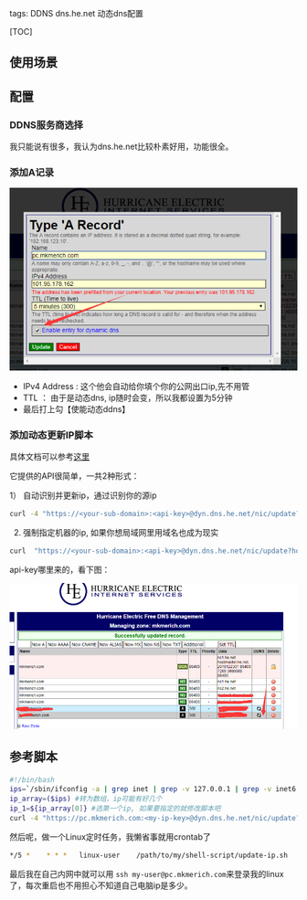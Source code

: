 tags: DDNS
    dns.he.net
    动态dns配置



[TOC]





## 使用场景



## 配置

### DDNS服务商选择

我只能说有很多，我认为dns.he.net比较朴素好用，功能很全。

### 添加A记录

![](ddns配置.png)

- IPv4 Address : 这个他会自动给你填个你的公网出口ip,先不用管
- TTL  ： 由于是动态dns, ip随时会变，所以我都设置为5分钟
- 最后打上勾【使能动态ddns】



### 添加动态更新IP脚本

具体文档可以参考[这里](https://dns.he.net/docs.html)

它提供的API很简单，一共2种形式：

1） 自动识别并更新ip，通过识别你的源ip

```bash
curl -4 "https://<your-sub-domain>:<api-key>@dyn.dns.he.net/nic/update?hostname=<your-sub-domain>"
```

2) 强制指定机器的ip, 如果你想局域网里用域名也成为现实

```bash
curl  "https://<your-sub-domain>:<api-key>@dyn.dns.he.net/nic/update?hostname=<your-sub-domain>&myip=192.168.2.3"
```



api-key哪里来的，看下图：

![](ddns-api-key.png)





## 参考脚本

```bash
#!/bin/bash
ips=`/sbin/ifconfig -a | grep inet | grep -v 127.0.0.1 | grep -v inet6 | awk '{print $2}' | tr -d "addrs"` 
ip_array=($ips) #转为数组，ip可能有好几个
ip_1=${ip_array[0]} #选第一个ip, 如果要指定的就修改脚本吧
curl -4 "https://pc.mkmerich.com:<my-ip-key>@dyn.dns.he.net/nic/update?hostname=pc.mkmerich.com&myip=${ip_1}"


```

然后呢，做一个Linux定时任务，我懒省事就用crontab了

```bash
*/5 *    * * *   linux-user    /path/to/my/shell-script/update-ip.sh
```



最后我在自己内网中就可以用  `ssh my-user@pc.mkmerich.com`来登录我的linux了，每次重启也不用担心不知道自己电脑ip是多少。







